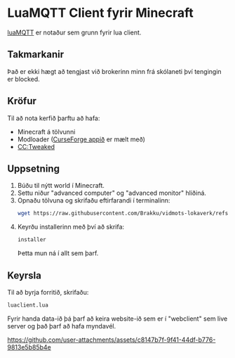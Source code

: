 # LuaMQTT Client fyrir Minecraft

[luaMQTT](https://github.com/WhyKickAmooCow/luamqtt-computercraft) er notaður sem grunn fyrir lua client.

## Takmarkanir
Það er ekki hægt að tengjast við brokerinn minn frá skólaneti því tengingin er blocked.

## Kröfur
Til að nota kerfið þarftu að hafa:
- Minecraft á tölvunni
- Modloader ([CurseForge appið](https://www.curseforge.com/download/app) er mælt með)
- [CC:Tweaked](https://www.curseforge.com/minecraft/mc-mods/cc-tweaked)

## Uppsetning
1. Búðu til nýtt world í Minecraft.
2. Settu niður "advanced computer" og "advanced monitor" hliðiná.
3. Opnaðu tölvuna og skrifaðu eftirfarandi í terminalinn:
    ```sh
    wget https://raw.githubusercontent.com/Brakku/vidmots-lokaverk/refs/heads/main/installer.lua installer.lua
    ```
4. Keyrðu installerinn með því að skrifa:
    ```sh
    installer
    ```
    Þetta mun ná í allt sem þarf.

## Keyrsla
Til að byrja forritið, skrifaðu:
```sh
luaclient.lua
```

Fyrir handa data-ið þá þarf að keira website-ið sem er í "webclient" sem live server og það þarf að hafa myndavél.

https://github.com/user-attachments/assets/c8147b7f-9f41-44df-b776-9813e5b85b4e

